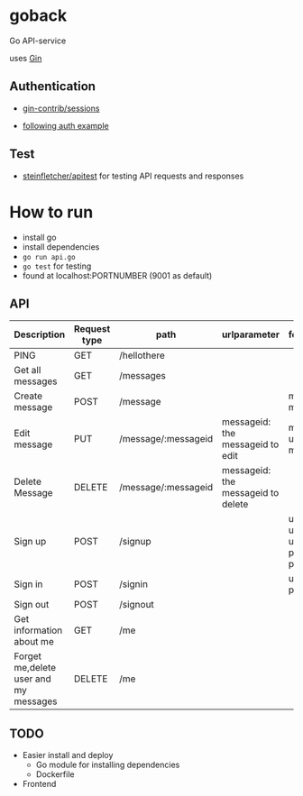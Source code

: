 # goback
Go API-service 

uses [Gin](https://github.com/gin-gonic/gin)
## Authentication
* [gin-contrib/sessions](https://github.com/gin-contrib/sessions)

* [following auth example](https://github.com/Depado/gin-auth-example/blob/master/main.go)

## Test
* [steinfletcher/apitest](https://github.com/steinfletcher/apitest) for testing API requests and responses
# How to run
* install go
* install dependencies
* `go run api.go`
* `go test` for testing
* found at localhost:PORTNUMBER (9001 as default)
  
## API
| Description 	| Request type 	| path 	| urlparameter 	| formparameters 	| Requires authentication 	|
|-	|-	|-	|-	|-	|-	|
| PING 	| GET 	| /hellothere 	|  	|  	|  	|
| Get all messages 	| GET 	| /messages 	|  	|  	|  	|
| Create message 	| POST 	| /message 	|  	| message: the message 	| true 	|
| Edit message 	| PUT 	| /message/:messageid 	| messageid: the messageid to edit 	| message: the updated message 	| true 	|
| Delete Message 	| DELETE 	| /message/:messageid 	| messageid: the messageid to delete 	|  	| true 	|
| Sign up 	| POST 	| /signup 	|  	| username: a unique username <br>password: a password 	|  	|
| Sign in 	| POST 	| /signin 	|  	| username<br>password 	|  	|
| Sign out 	| POST 	| /signout 	|  	|  	| (true) 	|
| Get information about me 	| GET 	| /me 	|  	|  	| true 	|
| Forget me,delete user and my messages 	| DELETE 	| /me 	|  	|  	| true 	|
## TODO
* Easier install and deploy
  * Go module for installing dependencies
  * Dockerfile 
* Frontend

